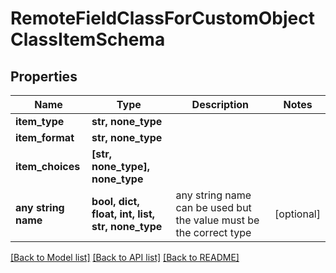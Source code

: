 # RemoteFieldClassForCustomObjectClassItemSchema

## Properties

| Name                | Type                                             | Description                                                        | Notes      |
| ------------------- | ------------------------------------------------ | ------------------------------------------------------------------ | ---------- |
| **item_type**       | **str, none_type**                               |                                                                    |
| **item_format**     | **str, none_type**                               |                                                                    |
| **item_choices**    | **[str, none_type], none_type**                  |                                                                    |
| **any string name** | **bool, dict, float, int, list, str, none_type** | any string name can be used but the value must be the correct type | [optional] |

[[Back to Model list]](../README.md#documentation-for-models) [[Back to API list]](../README.md#documentation-for-api-endpoints) [[Back to README]](../README.md)
